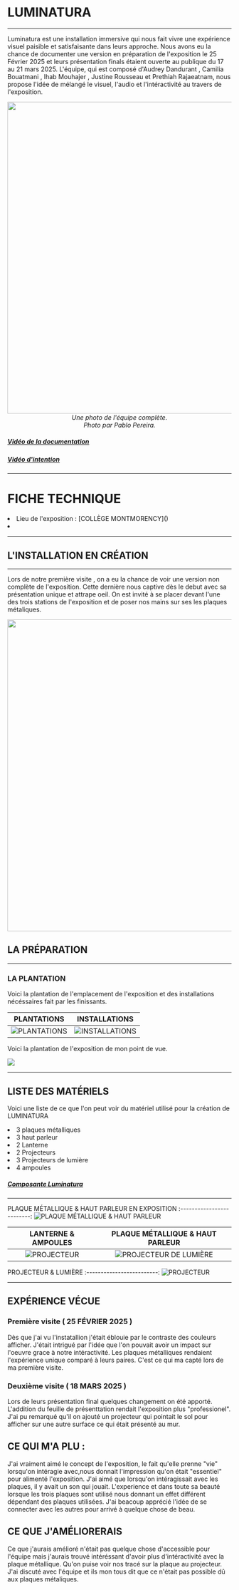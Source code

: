 # LUMINATURA

---

Luminatura est une installation immersive qui nous fait vivre une expérience visuel paisible et satisfaisante dans leurs approche. Nous avons eu la chance de documenter une version en préparation de l'exposition le 25 Février 2025 et leurs présentation finals étaient ouverte au publique du 17 au 21 mars 2025. L'équipe, qui est composé d'Audrey Dandurant , Camilia Bouatmani , Ihab Mouhajer , Justine Rousseau  et Prethiah Rajaeatnam, nous propose l'idée de mélangé le visuel, l'audio et l'intéractivité au travers de l'exposition.

<p align="center">
  <img src="/expo_finissant/medias/images/photo_team_favorite.jpg" width="700">
  <br>
  <i>Une photo de l'équipe complète.</i>
  <br>
  <i>Photo par Pablo Pereira.</i>
</p>

##### [Vidéo de la documentation](https://youtu.be/Jz4wxeXT_2w)
##### [Vidéo d'intention](https://youtu.be/Jz4wxeXT_2w)

---

# FICHE TECHNIQUE
<li>Lieu de l'exposition : [COLLÈGE MONTMORENCY]() </li>
<li></li>

---

## L'INSTALLATION EN CRÉATION

---

Lors de notre première visite , on a eu la chance de voir une version non complète de l'exposition. Cette dernière nous captive dès le debut avec sa présentation unique et attrape oeil. On est invité à se placer devant l'une des trois stations de l'exposition et de poser nos mains sur ses les plaques métaliques.


<p align="center">
  <img src="/expo_finissant/medias/images/vue_complet_projet.jpg" width="700">
</p>

## LA PRÉPARATION

---

<h3><bold>LA PLANTATION</bold></h3>

Voici la plantation de l'emplacement de l'exposition et des installations nécéssaires fait par les finissants.

PLANTATIONS | INSTALLATIONS
:-------------------------:|:-------------------------:
![PLANTATIONS](/expo_finissant/medias/images/plantation_du_projet_favori.png)|![INSTALLATIONS](/expo_finissant/medias/images/plantation_du_projet_favori_plaque_placement.jpg)



Voici la plantation de l'exposition de mon point de vue.
<p>
  <img src="/expo_finissant/medias/images/plantation_mon_pov.jpg">
</p>

---

## LISTE DES MATÉRIELS

Voici une liste de ce que l'on peut voir du matériel utilisé pour la création de LUMINATURA 

<li> 3 plaques métalliques </li>
<li> 3 haut parleur </li>
<li> 2 Lanterne </li>
<li> 2 Projecteurs </li>
<li> 3 Projecteurs de lumière </li>
<li> 4 ampoules </li>

##### [Composante Luminatura](https://miaou-mafia.github.io/projet-luminatura/#/40_maquette/?id=composantes-essentielles-de-la-maquette)

--- 

PLAQUE MÉTALLIQUE & HAUT PARLEUR EN EXPOSITION
:-------------------------:
![PLAQUE MÉTALLIQUE & HAUT PARLEUR](/expo_finissant/medias/images/plaques_metallique_prep.png)

LANTERNE & AMPOULES | PLAQUE MÉTALLIQUE & HAUT PARLEUR  
:-------------------------:|:-------------------------:
![PROJECTEUR](/expo_finissant/medias/images/lanterne_fond_bleu_luminatura.jpg)|![PROJECTEUR DE LUMIÈRE](/expo_finissant/medias/images/plateau_haut_parleur_luminatura.jpg)

PROJECTEUR & LUMIÈRE
:-------------------------:
![PROJECTEUR](/expo_finissant/medias/images/projecteur_vue.png)

---

## EXPÉRIENCE VÉCUE

### Première visite ( 25 FÉVRIER 2025 )
Dès que j'ai vu l'instatallion j'était éblouie par le contraste des couleurs afficher. J'était intrigué par l'idée que l'on pouvait avoir un impact sur l'oeuvre grace à notre intéractivité. Les plaques métalliques rendaient l'expérience unique comparé à leurs paires. C'est ce qui ma capté lors de ma première visite.

### Deuxième visite ( 18 MARS 2025 ) 
Lors de leurs présentation final quelques changement on été apporté. L'addition du feuille de présenttation rendait l'exposition plus "professionel". J'ai pu remarqué qu'il on ajouté un projecteur qui pointait le sol pour afficher sur une autre surface ce qui était présenté au mur.

## CE QUI M'A PLU : 
J'ai vraiment aimé le concept de l'exposition, le fait qu'elle prenne "vie" lorsqu'on intéragie avec,nous donnait  l'impression qu'on était "essentiel" pour alimenté l'exposition. J'ai aimé que lorsqu'on intéragissait avec les plaques, il y avait un son qui jouait. L'experience et dans toute sa beauté lorsque les trois plaques sont utilisé nous donnant un effet différent dépendant des plaques utilisées. J'ai beacoup apprécié l'idée de se connecter avec les autres pour arrivé à quelque chose de beau.

## CE QUE J'AMÉLIORERAIS
Ce que j'aurais amélioré n'était pas quelque chose d'accessible pour l'équipe mais j'aurais trouvé intéréssant d'avoir plus d'intéractivité avec la plaque métallique. Qu'on puise voir nos tracé sur la plaque au projecteur. J'ai discuté avec l'équipe et ils mon tous dit que ce n'était pas possible dû aux plaques métaliques.












